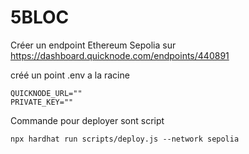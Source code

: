 # 5BLOC

Créer un endpoint Ethereum Sepolia sur https://dashboard.quicknode.com/endpoints/440891

créé un point .env a la racine

```
QUICKNODE_URL=""
PRIVATE_KEY="" 
```

Commande pour deployer sont script

`npx hardhat run scripts/deploy.js --network sepolia`
